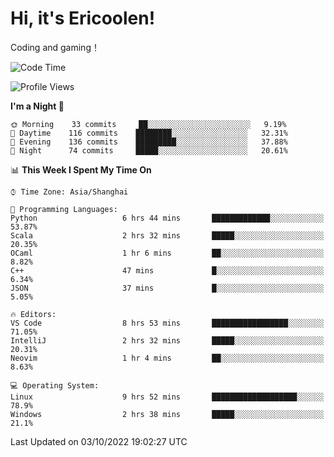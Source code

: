# Hi, it's Ericoolen!
Coding and gaming！

<!--START_SECTION:waka-->
![Code Time](http://img.shields.io/badge/Code%20Time-411%20hrs%2023%20mins-blue)

![Profile Views](http://img.shields.io/badge/Profile%20Views-1-blue)

**I'm a Night 🦉** 

```text
🌞 Morning    33 commits     ██░░░░░░░░░░░░░░░░░░░░░░░   9.19% 
🌆 Daytime    116 commits    ████████░░░░░░░░░░░░░░░░░   32.31% 
🌃 Evening    136 commits    █████████░░░░░░░░░░░░░░░░   37.88% 
🌙 Night      74 commits     █████░░░░░░░░░░░░░░░░░░░░   20.61%

```


📊 **This Week I Spent My Time On** 

```text
⌚︎ Time Zone: Asia/Shanghai

💬 Programming Languages: 
Python                   6 hrs 44 mins       █████████████░░░░░░░░░░░░   53.87% 
Scala                    2 hrs 32 mins       █████░░░░░░░░░░░░░░░░░░░░   20.35% 
OCaml                    1 hr 6 mins         ██░░░░░░░░░░░░░░░░░░░░░░░   8.82% 
C++                      47 mins             █░░░░░░░░░░░░░░░░░░░░░░░░   6.34% 
JSON                     37 mins             █░░░░░░░░░░░░░░░░░░░░░░░░   5.05%

🔥 Editors: 
VS Code                  8 hrs 53 mins       █████████████████░░░░░░░░   71.05% 
IntelliJ                 2 hrs 32 mins       █████░░░░░░░░░░░░░░░░░░░░   20.31% 
Neovim                   1 hr 4 mins         ██░░░░░░░░░░░░░░░░░░░░░░░   8.63%

💻 Operating System: 
Linux                    9 hrs 52 mins       ███████████████████░░░░░░   78.9% 
Windows                  2 hrs 38 mins       █████░░░░░░░░░░░░░░░░░░░░   21.1%

```


 Last Updated on 03/10/2022 19:02:27 UTC
<!--END_SECTION:waka-->

